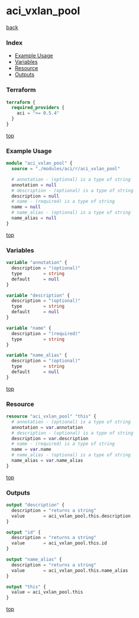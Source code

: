 # aci_vxlan_pool

[back](../aci.md)

### Index

- [Example Usage](#example-usage)
- [Variables](#variables)
- [Resource](#resource)
- [Outputs](#outputs)

### Terraform

```terraform
terraform {
  required_providers {
    aci = ">= 0.5.4"
  }
}
```

[top](#index)

### Example Usage

```terraform
module "aci_vxlan_pool" {
  source = "./modules/aci/r/aci_vxlan_pool"

  # annotation - (optional) is a type of string
  annotation = null
  # description - (optional) is a type of string
  description = null
  # name - (required) is a type of string
  name = null
  # name_alias - (optional) is a type of string
  name_alias = null
}
```

[top](#index)

### Variables

```terraform
variable "annotation" {
  description = "(optional)"
  type        = string
  default     = null
}

variable "description" {
  description = "(optional)"
  type        = string
  default     = null
}

variable "name" {
  description = "(required)"
  type        = string
}

variable "name_alias" {
  description = "(optional)"
  type        = string
  default     = null
}
```

[top](#index)

### Resource

```terraform
resource "aci_vxlan_pool" "this" {
  # annotation - (optional) is a type of string
  annotation = var.annotation
  # description - (optional) is a type of string
  description = var.description
  # name - (required) is a type of string
  name = var.name
  # name_alias - (optional) is a type of string
  name_alias = var.name_alias
}
```

[top](#index)

### Outputs

```terraform
output "description" {
  description = "returns a string"
  value       = aci_vxlan_pool.this.description
}

output "id" {
  description = "returns a string"
  value       = aci_vxlan_pool.this.id
}

output "name_alias" {
  description = "returns a string"
  value       = aci_vxlan_pool.this.name_alias
}

output "this" {
  value = aci_vxlan_pool.this
}
```

[top](#index)